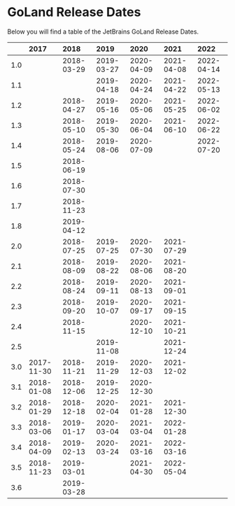 # GoLand Release Dates
Below you will find a table of the JetBrains GoLand Release Dates.

|     | 2017       | 2018       | 2019       | 2020       | 2021       | 2022       |
|----:|:-----------|:-----------|:-----------|:-----------|:-----------|:-----------|
| 1.0 |            | 2018-03-29 | 2019-03-27 | 2020-04-09 | 2021-04-08 | 2022-04-14 |
| 1.1 |            |            | 2019-04-18 | 2020-04-24 | 2021-04-22 | 2022-05-13 |
| 1.2 |            | 2018-04-27 | 2019-05-16 | 2020-05-06 | 2021-05-25 | 2022-06-02 |
| 1.3 |            | 2018-05-10 | 2019-05-30 | 2020-06-04 | 2021-06-10 | 2022-06-22 |
| 1.4 |            | 2018-05-24 | 2019-08-06 | 2020-07-09 |            | 2022-07-20 |
| 1.5 |            | 2018-06-19 |            |            |            |            |
| 1.6 |            | 2018-07-30 |            |            |            |            |
| 1.7 |            | 2018-11-23 |            |            |            |            |
| 1.8 |            | 2019-04-12 |            |            |            |            |
| 2.0 |            | 2018-07-25 | 2019-07-25 | 2020-07-30 | 2021-07-29 |            |
| 2.1 |            | 2018-08-09 | 2019-08-22 | 2020-08-06 | 2021-08-20 |            |
| 2.2 |            | 2018-08-24 | 2019-09-11 | 2020-08-13 | 2021-09-01 |            |
| 2.3 |            | 2018-09-20 | 2019-10-07 | 2020-09-17 | 2021-09-15 |            |
| 2.4 |            | 2018-11-15 |            | 2020-12-10 | 2021-10-21 |            |
| 2.5 |            |            | 2019-11-08 |            | 2021-12-24 |            |
| 3.0 | 2017-11-30 | 2018-11-21 | 2019-11-29 | 2020-12-03 | 2021-12-02 |            |
| 3.1 | 2018-01-08 | 2018-12-06 | 2019-12-25 | 2020-12-30 |            |            |
| 3.2 | 2018-01-29 | 2018-12-18 | 2020-02-04 | 2021-01-28 | 2021-12-30 |            |
| 3.3 | 2018-03-06 | 2019-01-17 | 2020-03-04 | 2021-03-04 | 2022-01-28 |            |
| 3.4 | 2018-04-09 | 2019-02-13 | 2020-03-24 | 2021-03-16 | 2022-03-16 |            |
| 3.5 | 2018-11-23 | 2019-03-01 |            | 2021-04-30 | 2022-05-04 |            |
| 3.6 |            | 2019-03-28 |            |            |            |            |